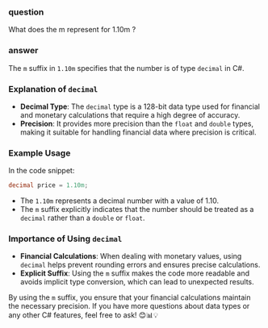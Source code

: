 ### question
What does the m represent for 1.10m ?

### answer
The `m` suffix in `1.10m` specifies that the number is of type `decimal` in C#. 

### Explanation of `decimal`

- **Decimal Type**: The `decimal` type is a 128-bit data type used for financial and monetary calculations that require a high degree of accuracy.
- **Precision**: It provides more precision than the `float` and `double` types, making it suitable for handling financial data where precision is critical.

### Example Usage

In the code snippet:
```csharp
decimal price = 1.10m;
```
- The `1.10m` represents a decimal number with a value of 1.10.
- The `m` suffix explicitly indicates that the number should be treated as a `decimal` rather than a `double` or `float`.

### Importance of Using `decimal`

- **Financial Calculations**: When dealing with monetary values, using `decimal` helps prevent rounding errors and ensures precise calculations.
- **Explicit Suffix**: Using the `m` suffix makes the code more readable and avoids implicit type conversion, which can lead to unexpected results.

By using the `m` suffix, you ensure that your financial calculations maintain the necessary precision. If you have more questions about data types or any other C# features, feel free to ask! 😊📊💡